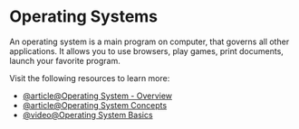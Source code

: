 # Operating Systems

An operating system is a main program on computer, that governs all other applications. It allows you to use browsers, play games, print documents, launch your favorite program.

Visit the following resources to learn more:

- [@article@Operating System - Overview](https://www.tutorialspoint.com/operating_system/os_overview.htm)
- [@article@Operating System Concepts](https://codex.cs.yale.edu/avi/os-book/OS10/index.html)
- [@video@Operating System Basics ](https://www.youtube.com/watch?v=9GDX-IyZ_C8)
